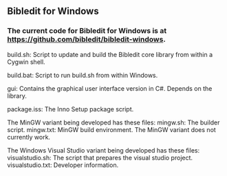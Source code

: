 ## Bibledit for Windows

### The current code for Bibledit for Windows is at https://github.com/bibledit/bibledit-windows.

build.sh: Script to update and build the Bibledit core library from within a Cygwin shell.

build.bat: Script to run build.sh from within Windows.

gui: Contains the graphical user interface version in C#. Depends on the library.

package.iss: The Inno Setup package script.


The MinGW variant being developed has these files:
mingw.sh: The builder script.
mingw.txt: MinGW build environment.
The MinGW variant does not currently work.


The Windows Visual Studio variant being developed has these files:
visualstudio.sh: The script that prepares the visual studio project.
visualstudio.txt: Developer information.
